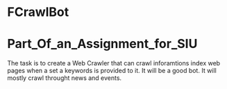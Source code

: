 # FCrawlBot

# Part_Of_an_Assignment_for_SIU

The task is to create a Web Crawler that can crawl inforamtions index web pages when a set a keywords is provided to it.
It will be a good bot. It will mostly crawl throught news and events.
